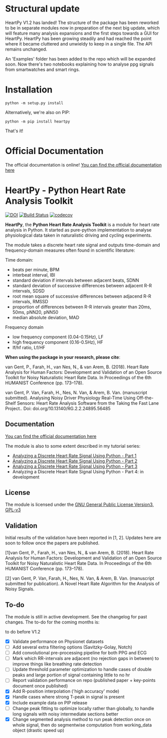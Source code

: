 # Structural update

HeartPy V1.2 has landed! The structure of the package has been reworked to be in separate modules now in preparation of the next big update, which will feature many analysis expansions and the first steps towards a GUI for HeartPy. HeartPy has been growing steadily and had reached the point where it became cluttered and unwieldy to keep in a single file. The API remains unchanged.

An 'Examples' folder has been added to the repo which will be expanded soon. Now there's two notebooks explaining how to analyse ppg signals from smartwatches and smart rings.

# Installation
```
python -m setup.py install
```

Alternatively, we're also on PIP:
```
python -m pip install heartpy
```

That's it!

# Official Documentation

The official documentation is online! [You can find the official documentation here](https://python-heart-rate-analysis-toolkit.readthedocs.io)

# HeartPy - Python Heart Rate Analysis Toolkit

[![DOI](https://zenodo.org/badge/DOI/10.5281/zenodo.1324311.svg)](https://doi.org/10.5281/zenodo.1324311) [![Build Status](https://travis-ci.org/paulvangentcom/heartrate_analysis_python.svg?branch=master)](https://travis-ci.org/paulvangentcom/heartrate_analysis_python) [![codecov](https://codecov.io/gh/paulvangentcom/heartrate_analysis_python/branch/master/graph/badge.svg)](https://codecov.io/gh/paulvangentcom/heartrate_analysis_python)

**HeartPy**, the **Python Heart Rate Analysis Toolkit** is a module for heart rate analysis in Python. It started as pure-python implementation to analyse physiological data taken in naturalistic driving and cycling experiments.

The module takes a discrete heart rate signal and outputs time-domain and frequency-domain measures often found in scientific literature:


Time domain:
* beats per minute, BPM
* interbeat interval, IBI
* standard deviation  if intervals between adjacent beats, SDNN
* standard deviation of successive differences between adjacent R-R intervals, SDSD
* root mean square of successive differences between adjacend R-R intervals, RMSSD
* proportion of differences between R-R intervals greater than 20ms, 50ms, pNN20, pNN50
* median absolute deviation, MAD

Frequency domain
* low frequency component (0.04-0.15Hz), LF
* high frequency component (0.16-0.5Hz), HF
* lf/hf ratio, Lf/HF

**When using the package in your research, please cite**:

van Gent, P., Farah, H., van Nes, N., & van Arem, B. (2018). Heart Rate Analysis for Human Factors: Development and Validation of an Open Source Toolkit for Noisy Naturalistic Heart Rate Data. In Proceedings of the 6th HUMANIST Conference (pp. 173–178).

van Gent, P. Van, Farah, H., Nes, N. Van, & Arem, B. Van. (manuscript submitted). Analysing Noisy Driver Physiology Real-Time Using Off-the-Shelf Sensors: Heart Rate Analysis Software from the Taking the Fast Lane Project.. Doi: doi.org/10.13140/RG.2.2.24895.56485


## Documentation

[You can find the official documentation here](https://python-heart-rate-analysis-toolkit.readthedocs.io)

The module is also to some extent described in my tutorial series:

* [Analyzing a Discrete Heart Rate Signal Using Python - Part 1](http://www.paulvangent.com/2016/03/15/analyzing-a-discrete-heart-rate-signal-using-python-part-1/)
* [Analyzing a Discrete Heart Rate Signal Using Python - Part 2](http://www.paulvangent.com/2016/03/21/analyzing-a-discrete-heart-rate-signal-using-python-part-2/)
* [Analyzing a Discrete Heart Rate Signal Using Python - Part 3](http://www.paulvangent.com/2016/03/30/analyzing-a-discrete-heart-rate-signal-using-python-part-3/)
* Analyzing a Discrete Heart Rate Signal Using Python - Part 4: in development


## License
The module is licensed under the [GNU General Public License Version3, GPL-v3](https://opensource.org/licenses/GPL-3.0)

## Validation
Initial results of the validation have been reported in [1, 2]. Updates here are soon to follow once the papers are published.


[1]van Gent, P., Farah, H., van Nes, N., & van Arem, B. (2018). Heart Rate Analysis for Human Factors: Development and Validation of an Open Source Toolkit for Noisy Naturalistic Heart Rate Data. In Proceedings of the 6th HUMANIST Conference (pp. 173–178).

[2] van Gent, P. Van, Farah, H., Nes, N. Van, & Arem, B. Van. (manuscript submitted for publication). A Novel Heart Rate Algorithm for the Analysis of Noisy Signals.



## To-do

The module is still in active development. See the changelog for past changes. The to-do for the coming months is:

to do before V1.2
- [X] Validate performance on Physionet datasets
- [ ] Add several extra filtering options (Savitzky-Golay, Notch)
- [ ] Add convolutional pre-processing pipeline for both PPG and ECG
- [ ] Mark which RR-intervals are adjacent (no rejection gaps in between) to improve things like breathing rate detection
- [ ] Update threshold parameter optimization to handle cases of double peaks and large portion of signal containing little to no hr
- [ ] Report validation performance on repo (published paper + key-points document once published)
- [X] Add R-position interpolation ('high accuracy' mode)
- [X] Handle cases where strong T-peak in signal is present
- [X] Include example data on PIP release
- [ ] Change peak fitting to optimize locally rather than globally, to handle long signals with noisy intermediate sections better
- [X] Change segmented analysis method to run peak detection once on whole signal, then do segmentwise computation from working_data object (drastic speed up)
